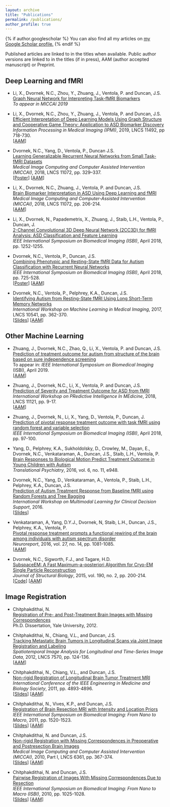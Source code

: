```yaml
---
layout: archive
title: "Publications"
permalink: /publications/
author_profile: true
---
```


{% if author.googlescholar %}
  You can also find all my articles on <u><a href="{{author.googlescholar}}">my Google Scholar profile</a>.</u>
{% endif %}

Published articles are linked to in the titles when available. Public author versions are linked to in the titles (if in press), AAM (author accepted manuscript) or Preprint.

## Deep Learning and fMRI

- Li, X., Dvornek, N.C., Zhou, Y., Zhuang, J., Ventola, P. and Duncan, J.S.  
[Graph Neural Network for Interpreting Task-fMRI Biomarkers](https://arxiv.org/pdf/1907.01661.pdf)  
*To appear in MICCAI 2019*  

- Li, X., Dvornek, N.C., Zhou, Y., Zhuang, J., Ventola, P. and Duncan, J.S.  
[Efficient Interpretation of Deep Learning Models Using Graph Structure and Cooperative Game Theory: Application to ASD Biomarker Discovery](https://link.springer.com/content/pdf/10.1007%2F978-3-030-20351-1_56.pdf)  
*Information Processing in Medical Imaging (IPMI)*, 2019, LNCS 11492, pp 718-730.  
[[AAM](https://arxiv.org/pdf/1812.06181.pdf)\]  

- Dvornek, N.C., Yang, D., Ventola, P., Duncan J.S.  
[Learning Generalizable Recurrent Neural Networks from Small Task-fMRI Datasets](https://link.springer.com/content/pdf/10.1007%2F978-3-030-00931-1_38.pdf)  
*Medical Image Computing and Computer Assisted Intervention (MICCAI)*, 2018, LNCS 11072, pp. 329–337.  
\[[Poster](/files/miccai2018_poster.pdf)\] \[[AAM](/files/miccai2018_cameraready.pdf)\]

- Li, X., Dvornek, N.C., Zhuang, J., Ventola, P. and Duncan, J.S.  
[Brain Biomarker Interpretation in ASD Using Deep Learning and fMRI](https://link.springer.com/content/pdf/10.1007%2F978-3-030-00931-1_24.pdf)  
*Medical Image Computing and Computer-Assisted Intervention (MICCAI)*, 2018, LNCS 11072, pp. 206-214.  
\[[AAM](https://arxiv.org/pdf/1808.08296.pdf)\]

- Li, X., Dvornek, N., Papademetris, X., Zhuang, J., Staib, L.H., Ventola, P., Duncan, J.  
[2-Channel Convolutional 3D Deep Neural Network (2CC3D) for fMRI Analysis: ASD Classification and Feature Learning](https://ieeexplore.ieee.org/stamp/stamp.jsp?tp=&arnumber=8363798)  
*IEEE International Symposium on Biomedical Imaging (ISBI)*, April 2018, pp. 1252-1255.

- Dvornek, N.C., Ventola, P., Duncan, J.S.  
[Combining Phenotypic and Resting-State fMRI Data for Autism Classification with Recurrent Neural Networks](https://ieeexplore.ieee.org/stamp/stamp.jsp?tp=&arnumber=8363676)  
*IEEE International Symposium on Biomedical Imaging (ISBI)*, April 2018, pp. 725-528.  
\[[Poster](/files/isbi2018_poster.pdf)\] \[[AAM](https://www.ncbi.nlm.nih.gov/pmc/articles/PMC6166875/)\]

- Dvornek, N.C., Ventola, P., Pelphrey, K.A., Duncan, J.S.  
[Identifying Autism from Resting-State fMRI Using Long Short-Term Memory Networks](https://link.springer.com/content/pdf/10.1007%2F978-3-319-67389-9_42.pdf)  
*International Workshop on Machine Learning in Medical Imaging*, 2017, LNCS 10541, pp. 362-370.  
\[[Slides](/files/mlmi2017_talk_final.pdf)\] \[[AAM](https://www.ncbi.nlm.nih.gov/pmc/articles/PMC5669262/)\]

## Other Machine Learning

- Zhuang, J., Dvornek, N.C., Zhao, Q., Li, X., Ventola, P. and Duncan, J.S.  
[Prediction of treatment outcome for autism from structure of the brain based on sure independence screening](https://ieeexplore.ieee.org/stamp/stamp.jsp?arnumber=8759156)  
To appear in: *IEEE International Symposium on Biomedical Imaging* (ISBI), April 2019.  
\[[AAM](https://arxiv.org/pdf/1810.07809.pdf)\]

- Zhuang, J., Dvornek, N.C., Li, X., Ventola, P. and Duncan, J.S.  
[Prediction of Severity and Treatment Outcome for ASD from fMRI](https://link.springer.com/content/pdf/10.1007%2F978-3-030-00320-3_2.pdf)  
*International Workshop on PRedictive Intelligence In MEdicine*, 2018, LNCS 11121, pp. 9-17.  
\[[AAM](https://arxiv.org/pdf/1810.11891.pdf)\]  

- Zhuang, J., Dvornek, N., Li, X., Yang, D., Ventola, P., Duncan, J.  
[Prediction of pivotal response treatment outcome with task fMRI using random forest and variable selection](https://ieeexplore.ieee.org/stamp/stamp.jsp?tp=&arnumber=8363531)  
*IEEE International Symposium on Biomedical Imaging (ISBI)*, April 2018, pp. 97-100.

- Yang, D., Pelphrey, K.A., Sukholdolsky, D., Crowley, M., Dayan, E., Dvornek, N.C., Venkataraman, A., Duncan, J.S., Staib, L.H., Ventola, P.  
[Brain Responses to Biological Motion Predict Treatment Outcome in Young Children with Autism](https://www.nature.com/articles/tp2016213.pdf)  
*Translational Psychiatry*, 2016, vol. 6, no. 11, e948.

- Dvornek, N.C., Yang, D., Venkataraman, A., Ventola, P., Staib, L.H., Pelphrey, K.A., Duncan, J.S.  
[Prediction of Autism Treatment Response from Baseline fMRI using Random Forests and Tree Bagging](https://arxiv.org/pdf/1805.09799.pdf)  
*International Workshop on Multimodal Learning for Clinical Decision Support*, 2016.  
\[[Slides](/files/mlcds_talk_final.pdf)\]

- Venkataraman, A, Yang, D.Y.J., Dvornek, N, Staib, L.H., Duncan, J.S., Pelphrey, K.A., Ventola, P.  
[Pivotal response treatment prompts a functional rewiring of the brain among individuals with autism spectrum disorder](https://journals.lww.com/neuroreport/fulltext/2016/10010/Pivotal_response_treatment_prompts_a_functional.14.aspx)  
*Neuroreport*, 2016, vol. 27, no. 14, pp. 1081-1085.  
\[[AAM](https://www.ncbi.nlm.nih.gov/pmc/articles/PMC5007196/)\]

- Dvornek, N.C., Sigworth, F.J., and Tagare, H.D.  
[SubspaceEM: A Fast Maximum-a-posteriori Algorithm for Cryo-EM Single Particle Reconstruction](https://www.sciencedirect.com/science/article/pii/S1047847715000714?via%3Dihub)  
*Journal of Structural Biology*, 2015, vol. 190, no. 2, pp. 200-214.  
\[[Code](https://www.mathworks.com/matlabcentral/fileexchange/50091-subspaceem-a-fast-maximum-a-posteriori-algorithm-for-cryo-em-single-particle-reconstruction)\] \[[AAM](https://www.ncbi.nlm.nih.gov/pmc/articles/PMC4453989/)\]

## Image Registration

- Chitphakdithai, N.  
[Registration of Pre- and Post-Treatment Brain Images with Missing Correspondences](https://pqdtopen.proquest.com/doc/1269517129.html?FMT=AI)  
Ph.D. Dissertation, Yale University, 2012.

- Chitphakdithai, N., Chiang, V.L., and Duncan, J.S.  
[Tracking Metastatic Brain Tumors in Longitudinal Scans via Joint Image Registration and Labeling](https://link.springer.com/content/pdf/10.1007%2F978-3-642-33555-6_11.pdf)  
*Spatiotemporal Image Analysis for Longitudinal and Time-Series Image Data*, 2012, LNCS 7570, pp. 124-136.  
\[[AAM](https://www.ncbi.nlm.nih.gov/pmc/articles/PMC6559745/)\]

- Chitphakdithai, N., Chiang, V.L., and Duncan, J.S.  
[Non-rigid Registration of Longitudinal Brain Tumor Treatment MRI](https://ieeexplore.ieee.org/stamp/stamp.jsp?tp=&arnumber=6091212)  
*International Conference of the IEEE Engineering in Medicine and Biology Society*, 2011, pp. 4893-4896.  
\[[Slides](/files/embc2011_talk.pdf)\] \[[AAM](https://www.ncbi.nlm.nih.gov/pmc/articles/PMC3753806/)\]

- Chitphakdithai, N., Vives, K.P., and Duncan, J.S.  
[Registration of Brain Resection MRI with Intensity and Location Priors](https://ieeexplore.ieee.org/stamp/stamp.jsp?tp=&arnumber=5872690)  
*IEEE International Symposium on Biomedical Imaging: From Nano to Macro*, 2011, pp. 1520-1523.  
\[[Slides](/files/isbi2011_talk.pdf)\] \[[AAM](https://www.ncbi.nlm.nih.gov/pmc/articles/PMC6376974/)\]

- Chitphakdithai, N. and Duncan, J.S.  
[Non-rigid Registration with Missing Correspondences in Preoperative and Postresection Brain Images](https://link.springer.com/content/pdf/10.1007/978-3-642-15705-9_45.pdf)  
*Medical Image Computing and Computer Assisted Intervention (MICCAI)*, 2010, Part I, LNCS 6361, pp. 367-374.  
\[[Slides](/files/miccai2010_talk.pdf)\] \[[AAM](https://www.ncbi.nlm.nih.gov/pmc/articles/PMC3031159/)\]

- Chitphakdithai, N. and Duncan, J.S.  
[Pairwise Registration of Images With Missing Correspondences Due to Resection](https://ieeexplore.ieee.org/stamp/stamp.jsp?arnumber=5490164)  
*IEEE International Symposium on Biomedical Imaging: From Nano to Macro (ISBI)*, 2010, pp. 1025-1028.  
\[[Slides](/files/isbi2010_talk.pdf)\] \[[AAM](https://www.ncbi.nlm.nih.gov/pmc/articles/PMC3146293/)\]



<!---

{% include base_path %}

{% for post in site.publications reversed %}
  {% include archive-single.html %}
{% endfor %}

--->

